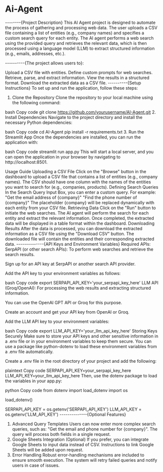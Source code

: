 # Ai-Agent
 --------{Project Description}
This AI Agent project is designed to automate the process of gathering and processing web data. The user uploads a CSV file containing a list of entities (e.g., company names) and specifies a custom search query for each entity. The AI agent performs a web search using the provided query and retrieves the relevant data, which is then processed using a language model (LLM) to extract structured information (e.g., emails, addresses, etc.).

----------{The project allows users to}:

Upload a CSV file with entities.
Define custom prompts for web searches.
Retrieve, parse, and extract information.
View the results in a structured format.
Download the extracted data as a CSV file.
----------{Setup Instructions}
To set up and run the application, follow these steps:

1. Clone the Repository
Clone the repository to your local machine using the following command:

bash
Copy code
git clone https://github.com/yourusername/AI-Agent.git
2. Install Dependencies
Navigate to the project directory and install the necessary Python dependencies:

bash
Copy code
cd AI-Agent
pip install -r requirements.txt
3. Run the Streamlit App
Once the dependencies are installed, you can run the application with:

bash
Copy code
streamlit run app.py
This will start a local server, and you can open the application in your browser by navigating to http://localhost:8501.

Usage Guide
Uploading a CSV File
Click on the "Browse" button in the dashboard to upload a CSV file that contains a list of entities (e.g., company names).
The CSV should have one column with the names of the entities you want to search for (e.g., companies, products).
Defining Search Queries
In the Search Query Input Box, you can enter a custom query. For example:
"Get the email address of {company}"
"Find the phone number of {company}"
The placeholder {company} will be replaced dynamically with each entity from your CSV file.
Retrieving Data
Click on the "Run" button to initiate the web searches.
The AI agent will perform the search for each entity and extract the relevant information.
Once completed, the extracted data will be displayed in a table format within the dashboard.
Downloading Results
After the data is processed, you can download the extracted information as a CSV file using the "Download CSV" button.
The downloaded file will contain the entities and their corresponding extracted data.
--------------{API Keys and Environment Variables}
Required APIs:
SerpAPI (or other search APIs): To perform web searches and retrieve the search results.

Sign up for an API key at SerpAPI or another search API provider.

Add the API key to your environment variables as follows:

bash
Copy code
export SERPAPI_API_KEY='your_serpapi_key_here'
LLM API (Groq/OpenAI): For processing the web results and extracting structured information.

You can use the OpenAI GPT API or Groq for this purpose.

Create an account and get your API key from OpenAI or Groq.

Add the LLM API key to your environment variables:

bash
Copy code
export LLM_API_KEY='your_llm_api_key_here'
Storing Keys Securely
Make sure to store your API keys and other sensitive information in a .env file or in your environment variables to keep them secure. You can use a package like python-dotenv to load these environment variables from a .env file automatically.

Create a .env file in the root directory of your project and add the following:

plaintext
Copy code
SERPAPI_API_KEY=your_serpapi_key_here
LLM_API_KEY=your_llm_api_key_here
Then, use the dotenv package to load the variables in your app.py:

python
Copy code
from dotenv import load_dotenv
import os

load_dotenv()

SERPAPI_API_KEY = os.getenv('SERPAPI_API_KEY')
LLM_API_KEY = os.getenv('LLM_API_KEY')
--------------{Optional Features}
1. Advanced Query Templates
Users can now enter more complex search queries, such as:
"Get the email and phone number for {company}".
The query will process both fields in a single request.
2. Google Sheets Integration (Optional)
If you prefer, you can integrate Google Sheets to input data instead of CSV. Instructions to link Google Sheets will be added upon request.
3. Error Handling
Robust error-handling mechanisms are included to ensure smooth execution. The system will retry failed queries and notify users in case of issues.
